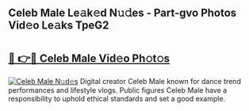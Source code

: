 ## Celeb Male Le𝚊k𝚎d N𝚞𝚍es - Part-gvo Photos Vid𝚎o Le𝚊ks TpeG2

# <h2><a href="http://fbbmme.evod.top/?m=Celeb+Male">🔗 👉🔴 Celeb Male Vid𝚎o Ph𝚘t𝚘s</a></h2>

[![Celeb Male N𝚞d𝚎s](https://i.imgur.com/8V9OHl7.gif)](http://fbbmme.evod.top/?m=Celeb+Male)
Digital creator Celeb Male known for dance trend performances and lifestyle vlogs. Public figures Celeb Male have a responsibility to uphold ethical standards and set a good example. 
